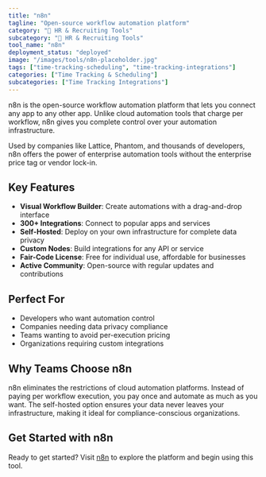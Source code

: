 ```yaml
---
title: "n8n"
tagline: "Open-source workflow automation platform"
category: "👥 HR & Recruiting Tools"
subcategory: "👥 HR & Recruiting Tools"
tool_name: "n8n"
deployment_status: "deployed"
image: "/images/tools/n8n-placeholder.jpg"
tags: ["time-tracking-scheduling", "time-tracking-integrations"]
categories: ["Time Tracking & Scheduling"]
subcategories: ["Time Tracking Integrations"]
---
```

n8n is the open-source workflow automation platform that lets you connect any app to any other app. Unlike cloud automation tools that charge per workflow, n8n gives you complete control over your automation infrastructure.

Used by companies like Lattice, Phantom, and thousands of developers, n8n offers the power of enterprise automation tools without the enterprise price tag or vendor lock-in.

## Key Features
- **Visual Workflow Builder**: Create automations with a drag-and-drop interface
- **300+ Integrations**: Connect to popular apps and services
- **Self-Hosted**: Deploy on your own infrastructure for complete data privacy
- **Custom Nodes**: Build integrations for any API or service
- **Fair-Code License**: Free for individual use, affordable for businesses
- **Active Community**: Open-source with regular updates and contributions

## Perfect For
- Developers who want automation control
- Companies needing data privacy compliance
- Teams wanting to avoid per-execution pricing
- Organizations requiring custom integrations

## Why Teams Choose n8n
n8n eliminates the restrictions of cloud automation platforms. Instead of paying per workflow execution, you pay once and automate as much as you want. The self-hosted option ensures your data never leaves your infrastructure, making it ideal for compliance-conscious organizations.

## Get Started with n8n

Ready to get started? Visit [n8n](https://n8n.io) to explore the platform and begin using this tool.

